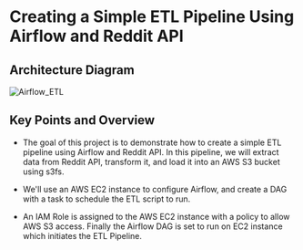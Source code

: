 # Creating a Simple ETL Pipeline Using Airflow and Reddit API


## Architecture Diagram

![Airflow_ETL](https://user-images.githubusercontent.com/100070155/231428004-992b0287-439f-49ef-b486-f56df73a552b.png)


## Key Points and Overview

+ The goal of this project is to demonstrate how to create a simple ETL pipeline using Airflow and Reddit API. In this pipeline, we will extract data from Reddit API, transform it, and load it into an AWS S3 bucket using s3fs. 

+ We'll use an AWS EC2 instance to configure Airflow, and create a DAG with a task to schedule the ETL script to run. 

+ An IAM Role is assigned to the AWS EC2 instance with a policy to allow AWS S3 access. Finally the Airflow DAG is set to run on EC2 instance which initiates the ETL Pipeline. 


